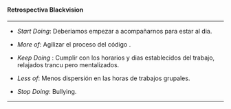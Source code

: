 #### Retrospectiva Blackvision

***


- *Start Doing*: Deberiamos empezar a acompañarnos para estar al dia.

- *More of*: Agilizar el proceso del código .

- *Keep Doing* : Cumplir con los horarios y dias establecidos del trabajo, relajados trancu pero mentalizados.

- *Less of*: Menos dispersión en las horas de trabajos grupales.

- *Stop Doing*: Bullying.

***